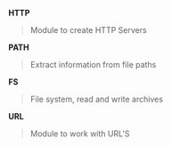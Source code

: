**HTTP**
> Module to create HTTP Servers

**PATH**
> Extract information from file paths

**FS**
> File system, read and write archives

**URL**
> Module to work with URL'S